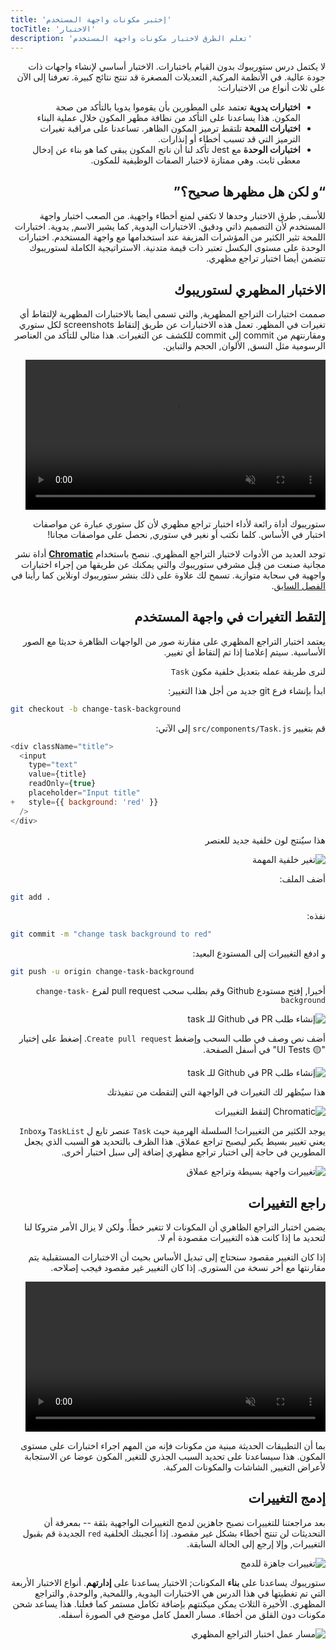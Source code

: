 ```yaml
---
title: 'إختبر مكونات واجهة المستخدم'
tocTitle: 'الاختبار'
description: 'تعلم الطرق لاختبار مكونات واجهة المستخدم'
---
```


<div style="direction: rtl">

لا يكتمل درس ستوريبوك بدون القيام باختبارات. الاختبار أساسي لإنشاء واجهات ذات جودة عالية. في الأنظمة المركبة, التعديلات المصغرة قد تنتج نتائج كبيرة. تعرفنا إلى الآن على ثلاث أنواع من الاختبارات:

- **اختبارات يدوية** تعتمد على المطورين بأن يقوموا يدويا بالتأكد من صحة المكون. هذا يساعدنا على التأكد من نظافة مظهر المكون خلال عملية البناء
- **اختبارات اللمحة** تلتقط ترميز المكون الظاهر. تساعدنا على مراقبة تغيرات الترميز التي قد تسبب أخطاء أو إنذارات.
- **اختبارات الوحدة** مع Jest تأكد لنا أن ناتج المكون يبقى كما هو بناء عن إدخال معطى ثابت. وهي ممتازة لاختبار الصفات الوظيفية للمكون.

## “و لكن هل مظهرها صحيح؟”

للأسف, طرق الاختبار وحدها لا تكفي لمنع أخطاء واجهية. من الصعب اختبار واجهة المستخدم لأن التصميم ذاتي ودقيق. الاختبارات اليدوية, كما يشير الاسم, يدوية. اختبارات اللمحة تثير الكثير من المؤشرات المزيفة عند استخدامها مع واجهة المستخدم. اختبارات الوحدة على مستوى البكسل تعتبر ذات قيمة متدنية. الاستراتيجية الكاملة لستوريبوك تتضمن أيضا اختبار تراجع مظهري.

## الاختبار المظهري لستوريبوك

صممت اختبارات التراجع المظهرية, والتي تسمى أيضا بالاختبارات المظهرية لإلتقاط أي تغيرات في المظهر. تعمل هذه الاختبارات عن طريق إلتقاط screenshots لكل ستوري ومقارنتهم من commit إلى commit للكشف عن التغيرات. هذا مثالي للتأكد من العناصر الرسومية مثل النسق, الألوان, الحجم والتباين.

<video autoPlay muted playsInline loop style="width:480px; margin: 0 auto;">
  <source
    src="/intro-to-storybook/visual-regression-testing.mp4"
    type="video/mp4"
  />
</video>

ستوريبوك أداة رائعة لأداء اختبار تراجع مظهري لأن كل ستوري عبارة عن مواصفات اختبار في الأساس. كلما نكتب أو نغير في ستوري, نحصل على مواصفات مجانا!

توجد العديد من الأدوات لاختبار التراجع المظهري. ننصح باستخدام [**Chromatic**](https://www.chromatic.com/) أداة نشر مجانية صنعت من قِبل مشرفي ستوريبوك والتي يمكنك عن طريقها من إجراء اختبارات واجهية في سحابة متوازية. تسمح لك علاوة على ذلك بنشر ستوريبوك اونلاين كما رأينا في [الفصل السابق](/intro-to-storybook/react/en/deploy/).

## إلتقط التغيرات في واجهة المستخدم

يعتمد اختبار التراجع المظهري على مقارنة صور من الواجهات الظاهرة حديثا مع الصور الأساسية. سيتم إعلامنا إذا تم إلتقاط أي تغيير.

لنرى طريقة عمله بتعديل خلفية مكون `Task`

ابدأ بإنشاء فرع git جديد من أجل هذا التغيير:

<div style="direction: ltr">

```bash
git checkout -b change-task-background
```

</div>

قم بتغيير `src/components/Task.js` إلى الآتي:

<div style="direction: ltr">

```diff:title=src/components/Task.js
<div className="title">
  <input
    type="text"
    value={title}
    readOnly={true}
    placeholder="Input title"
+   style={{ background: 'red' }}
  />
</div>

```

</div>

هذا سيٌنتج لون خلفية جديد للعنصر

![تغير خلفية المهمة](/intro-to-storybook/chromatic-task-change.png)

أضف الملف:

<div style="direction: ltr">

```bash
git add .
```

</div>

نفذه:

<div style="direction: ltr">

```bash
git commit -m "change task background to red"
```

</div>

و ادفع التغييرات إلى المستودع البعيد:

<div style="direction: ltr">

```bash
git push -u origin change-task-background
```

</div>

أخيرا, إفتح مستودع Github وقم بطلب سحب pull request لفرع `change-task-background`

![إنشاء طلب PR في Github للـ task](/github/pull-request-background.png)

أضف نص وصف في طلب السحب وإضغط `Create pull request`. إضغط على إختيار "🟡 UI Tests" في أسفل الصفحة.

![إنشاء طلب PR في Github للـ task](/github/pull-request-background-ok.png)

هذا سيٌظهر لك التغيرات في الواجهة التي إلتقطت من تنفيذتك

![Chromatic إلتقط التغييرات](/intro-to-storybook/chromatic-catch-changes.png)

يوجد الكثير من التغييرات! السلسلة الهرمية حيث `Task` عنصر تابع ل `TaskList` و`Inbox` يعني تغيير بسيط يكبر ليصبح تراجع عملاق. هذا الظرف بالتحديد هو السبب الذي يجعل المطورين في حاجة إلى اختبار تراجع مظهري إضافة إلى سبل اختبار أخرى.

![تغييرات واجهة بسيطة وتراجع عملاق](/intro-to-storybook/minor-major-regressions.gif)

## راجع التغييرات

يضمن اختبار التراجع الظاهري أن المكونات لا تتغير خطأً. ولكن لا يزال الأمر متروكا لنا لتحديد ما إذا كانت هذه التغييرات مقصودة أم لا.

إذا كان التغيير مقصود سنحتاج إلى تبديل الأساس بحيث أن الاختبارات المستقبلية يتم مقارنتها مع أخر نسخة من الستوري. إذا كان التغيير غير مقصود فيجب إصلاحه.

<video autoPlay muted playsInline loop style="width:480px; margin: 0 auto;">
  <source
    src="/intro-to-storybook/website-workflow-review-merge-optimized.mp4"
    type="video/mp4"
  />
</video>

بما أن التطبيقات الحديثة مبنية من مكونات فإنه من المهم اجراء اختبارات على مستوى المكون. هذا سيساعدنا على تحديد السبب الجذري للتغير, المكون عوضا عن الاستجابة لأعراض التغيير, الشاشات والمكونات المركبة.

## إدمج التغييرات

بعد مراجعتنا للتغييرات نصبح جاهزين لدمج التغييرات الواجهية بثقة -- بمعرفة أن التحديثات لن تنتج أخطاء بشكل غير مقصود. إذا أعجبتك الخلفية `red` الجديدة قم بقبول التغييرات, وإلا إرجع إلى الحالة السابقة.

![تغييرات جاهزة للدمج](/intro-to-storybook/chromatic-review-finished.png)

ستوريبوك يساعدنا على **بناء** المكونات; الاختبار يساعدنا على **إدارتهم**. أنواع الاختبار الأربعة التي تم تغطيتها في هذا الدرس هي الاختبارات اليدوية, واللمحية, والوحدة, والتراجع المظهري. الأخيرة الثلاث يمكن ميكنتهم بإضافة تكامل مستمر كما فعلنا. هذا يساعد شحن مكونات دون القلق من أخطاء. مسار العمل كامل موضح في الصورة أسفله.

![مسار عمل اختبار التراجع المظهري](/intro-to-storybook/cdd-review-workflow.png)

</div>
